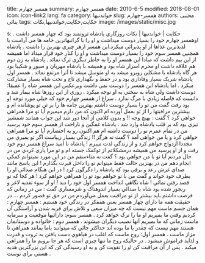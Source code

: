 title: همسر چهارم
summary: همسر چهارم
date: 2010-6-5
modified: 2018-08-01
icon:  icon-link2
lang: fa
category: خواندنیها
slug: همسر-چهارم
authors: مجتبی بنائی
tags: حکایت,حکایت,خواندنیها,نکات
image: /images/static/misc.jpg

s: حکایت | خواندنیها | نکات    روزگاري پادشاه ثروتمند بود که چهار همسر داشت . اوهمسر چهارم خود را بسيار دوست ميداشت و او را با گرانبهاترين جامه ها مي آراست با لذيذترين غذاها از او پذيرائي ميکرد.اين همسر ازهر چيزي بهترين را داشت . پادشاه همچنين همسر سوم خود را بسيار دوست ميداشت و او را کنار خود قرار ميداد اما هميشه از اين بيم داشت که مبادا اين همسر او را به خاطر ديگري ترک نمائد . پادشاه به زن دوم هم علاقه داشت او محرم اسرار شاه بود و هميشه با پادشاه مهربان و صبور و شکيبا بود  هر گاه پادشاه با مشکلي روبرو ميشد به او متوسل ميشد تا آنرا مرتفع نمائد . همسر اول پادشاه شريک بسيار وفاداري بود و در حفظ و نگهداري تاج و تخت شاه بسيار مشارکت ميکرد . اما پادشاه اين همسر را دوست نمي داشت وبرعکس اين همسر شاه را عميقا؛ دوست داشت ولي شاه به سختي به او توجه ميکرد .    روزي از اين روزها شاه بيمار شد و دانست که فاصله زيادي با مرگ ندارد . سراغ از همسر چهارم خود که خيلي مورد توجه او بود رفت گفت من تو را بسيار دوست داشتم بهترين جامه ها را بر تن تو پوشانده ام و بيشترين مراقبتها را از تو بعمل آورده ام   اکنون که من دارم ميميرم آيا تو مرا همراهي خواهي کرد ؟  گفت : بهيچ وجه !! و بدون کلامي از آنجا دور شد اين جواب همانند شمشير تيزي بود که بر قلب پادشاه وارد شد .  پادشاه غمگين و ناراحت از همسر سوم خود پرسيد من در تمام عمرم تو را دوست داشته ام هم اکنون رو به احتضارم آيا تو مرا همراهي خواهي کرد و با من خواهي آمد ؟  گفت نه هرگز !! زندگي بسيار زيباست اگر تو بميري من مجددا ازدواج خواهم کرد و از زندگي لذت ميبرم !  پادشاه نا اميد سراغ همسر دوم خود رفت و از او پرسيد من هميشه درمشکلاتم از توکمک جسته ام و تو مرا ياري کردي من در حال مردنم آيا تو با من خواهي بود ؟  گفت نه متاءسفم من در اين مورد نميتوانم کمکي انجام دهم من در بهترين حالت فقط ميتوانم تو را داخل قبرت بگذارم !  اين پاسخ مانند صداي غرش رعد و برقي بود که پادشاه را دگرگون کرد !  در اين هنگام صدائي او را بطرف خود خواند و گفت من با تو خواهم بود تو را همراهي خواهم کرد ! هر کجا که تو قصد رفتن نمائي !  شاه نگاهي انداخت همسر اول خود را ديد ! او از سوء تغذيه لاغر و رنجور شده بود شاه با صدائي بسيار اندوهناک و شرمساري گفت : من در زماني که فرصت داشتم بايد بيشتر از تو مراقبت بعمل مي‌آوردم من در حق تو قصور کردم ...  در حقيقت همه ما داراي چهار همسر يعني همفکر در زندگي خود هستيم :  همسر چهارم : همان جسم ماست مهم نيست که چه ميزان سعي و تلاش براي فربه شدن و آراستگي آن کرديم وقتي ما بميريم او ما را ترک خواهد کرد .  همسر سوم: دارائيها موقعيت و سرمايه ماست زماني که ما بميريم آنها نصيب ديگران ميشوند .  همسر دوم : خانواده و دوستانمان هستند مهم نيست که چقدر با ما بوده اند حداکثر جائي که ميتوانند باما بمانند همراهي تا مزاز ماست .  همسر اول: روح ماست که اغلب در هياهوي دست يافتن به ثروت و قدرت و لذايذ فراموش ميشود . در حاليکه روح ما تنها چيزي است که هر جا برويم ما را همراهي ميکند .    پس از آن مراقبت کن او را تقويت کن و به او رسيدگي کن که اين بزرگترين هديه هستي براي توست .